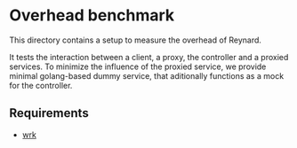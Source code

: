 # Overhead benchmark

This directory contains a setup to measure the overhead of Reynard.

It tests the interaction between a client, a proxy, the controller and a proxied services.
To minimize the influence of the proxied service, we provide minimal golang-based dummy service, that aditionally functions as a mock for the controller.

## Requirements

- [wrk](https://github.com/wg/wrk)
